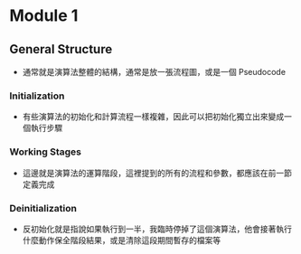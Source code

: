 # Module 1

## General Structure

- 通常就是演算法整體的結構，通常是放一張流程圖，或是一個 Pseudocode

### Initialization

- 有些演算法的初始化和計算流程一樣複雜，因此可以把初始化獨立出來變成一個執行步驟

### Working Stages

- 這邊就是演算法的運算階段，這裡提到的所有的流程和參數，都應該在前一節定義完成

### Deinitialization

- 反初始化就是指說如果執行到一半，我臨時停掉了這個演算法，他會接著執行什麼動作保全階段結果，或是清除這段期間暫存的檔案等
